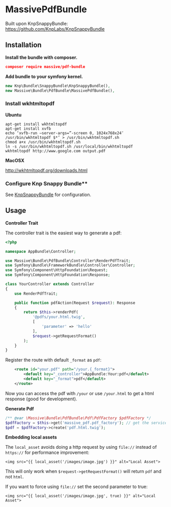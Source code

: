 MassivePdfBundle
================

Built upon KnpSnappyBundle: https://github.com/KnpLabs/KnpSnappyBundle

## Installation

**Install the bundle with composer.**

``` json
composer require massive/pdf-bundle
```

**Add bundle to your symfony kernel.**

``` php
new Knp\Bundle\SnappyBundle\KnpSnappyBundle(),
new Massive\Bundle\PdfBundle\MassivePdfBundle(),
```

### Install wkhtmltopdf

**Ubuntu**

``` 
apt-get install wkhtmltopdf
apt-get install xvfb
echo ‘xvfb-run –server-args=”-screen 0, 1024x768x24″ /usr/bin/wkhtmltopdf $*’ > /usr/bin/wkhtmltopdf.sh
chmod a+x /usr/bin/wkhtmltopdf.sh
ln -s /usr/bin/wkhtmltopdf.sh /usr/local/bin/wkhtmltopdf
wkhtmltopdf http://www.google.com output.pdf
```

**MacOSX**

http://wkhtmltopdf.org/downloads.html

### Configure Knp Snappy Bundle**

See [KnpSnappyBundle](https://github.com/KnpLabs/KnpSnappyBundle#configuration) for configuration.

## Usage

**Controller Trait**

The controller trait is the easiest way to generate a pdf:

```php
<?php

namespace AppBundle\Controller;

use Massive\Bundle\PdfBundle\Controller\RenderPdfTrait;
use Symfony\Bundle\FrameworkBundle\Controller\Controller;
use Symfony\Component\HttpFoundation\Request;
use Symfony\Component\HttpFoundation\Response;

class YourController extends Controller
{
    use RenderPdfTrait;

    public function pdfAction(Request $request): Response
    {
        return $this->renderPdf(
            '@pdfs/your.html.twig',
            [
                'parameter' => 'hello'
            ],
            $request->getRequestFormat()
        );
    }
}
```

Register the route with default `_format` as `pdf`:

```xml
    <route id="your.pdf" path="/your.{_format}">
        <default key="_controller">AppBundle:Your:pdf</default>
        <default key="_format">pdf</default>
    </route>
```

Now you can access the pdf with `/your` or use `/your.html` to get a html response (good for development).

**Generate Pdf**

```php
/** @var \Massive\Bundle\PdfBundle\Pdf\PdfFactory $pdfFactory */
$pdfFactory = $this->get('massive_pdf.pdf_factory'); // get the service or inject it in your services configuration
$pdf = $pdfFactory->create('pdf.html.twig');
```

**Embedding local assets**

The `local_asset` avoids doing a http request by using `file://` instead of `https://` for performance improvement:

```twig
<img src="{{ local_asset('/images/image.jpg') }}" alt="Local Asset">
```

This will only work when `$request->getRequestFormat()` will return `pdf` and not `html`.

If you want to force using `file://` set the second parameter to true:

```twig
<img src="{{ local_asset('/images/image.jpg', true) }}" alt="Local Asset">
```
